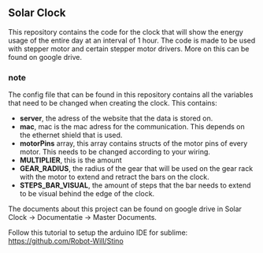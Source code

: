 ## Solar Clock

This repository contains the code for the clock that will show the energy usage of the entire day at an interval of 1 hour. The code is made to be used with stepper motor and certain stepper motor drivers. More on this can be found on google drive.

### note

The config file that can be found in this repository contains all the variables that need to be changed when creating the clock. This contains:

- **server**, the adress of the website that the data is stored on.
- **mac**, mac is the mac adress for the communication. This depends on the ethernet shield that is used.
- **motorPins** array, this array contains structs of the motor pins of every motor. This needs to be changed according to your wiring.
- **MULTIPLIER**, this is the amount 
- **GEAR_RADIUS**, the radius of the gear that will be used on the gear rack with the motor to extend and retract the bars on the clock.
- **STEPS_BAR_VISUAL**, the amount of steps that the bar needs to extend to be visual behind the edge of the clock.


The documents about this project can be found on google drive in Solar Clock -> Documentatie -> Master Documents.

Follow this tutorial to setup the arduino IDE for sublime:
https://github.com/Robot-Will/Stino 
